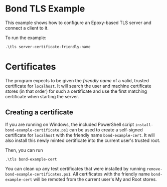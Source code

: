 # Bond TLS Example

This example shows how to configure an Epoxy-based TLS server and connect a
client to it.

To run the example:

    .\tls server-certificate-friendly-name

# Certificates

The program expects to be given the _friendly name_ of a valid, trusted
certificate for `localhost`. It will search the user and machine certificate
stores (in that order) for such a certificate and use the first matching
certificate when starting the server.

## Creating a certificate

If you are running on Windows, the included PowerShell script
`install-bond-example-certificate.ps1` can be used to create a self-signed
certificate for `localhost` with the friendly name `bond-example-cert`. It
will also install this newly minted certificate into the current user's
trusted root.

Then, you can run

    .\tls bond-example-cert

You can clean up any test certificates that were installed by running
`remove-bond-example-certificates.ps1`. All certificates with the friendly
name `bond-example-cert` will be remoted from the current user's My and Root
stores.
